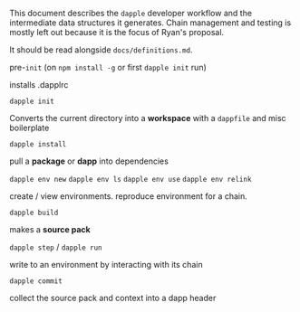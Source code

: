 This document describes the `dapple` developer workflow and the intermediate
data structures it generates. Chain management and testing is mostly left out
because it is the focus of Ryan's proposal.

It should be read alongside `docs/definitions.md`.

 pre-`init` (on `npm install -g` or first `dapple init` run)

installs .dapplrc

`dapple init`

Converts the current directory into a **workspace** with a `dappfile` and misc boilerplate

`dapple install`

pull a **package** or **dapp** into dependencies

`dapple env new`
`dapple env ls`
`dapple env use`
`dapple env relink`

create / view environments. reproduce environment for a chain.

`dapple build`

makes a **source pack**

`dapple step` / `dapple run`

write to an environment by interacting with its chain

`dapple commit`

collect the source pack and context into a dapp header


